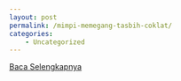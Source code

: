 ```yaml
---
layout: post
permalink: /mimpi-memegang-tasbih-coklat/
categories:
    - Uncategorized
---
```


[Baca Selengkapnya](/01)